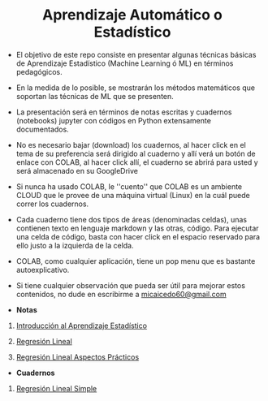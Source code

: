 <h1><center><b>Aprendizaje Automático o Estadístico</b></center></h1>

* El objetivo de este repo consiste en presentar algunas técnicas básicas de Aprendizaje Estadístico (Machine Learning ó ML) en términos pedagógicos.

* En la medida de lo posible, se mostrarán los métodos matemáticos que soportan las técnicas de ML que se presenten.

* La presentación será en términos de notas escritas y cuadernos (notebooks) jupyter con códigos en Python extensamente documentados.

* No es necesario bajar (download) los cuadernos, al hacer click en el tema de su preferencia será dirigido al cuaderno y allí verá un botón de enlace con COLAB, al hacer click allí, el cuaderno se abrirá para usted y será almacenado en su GoogleDrive

* Si nunca ha usado COLAB, le ''cuento'' que COLAB es un ambiente CLOUD que le provee de una máquina virtual (Linux) en la cuál puede correr los cuadernos.

* Cada cuaderno tiene dos tipos de áreas (denominadas celdas), unas contienen texto en lenguaje markdown y las otras, código. Para ejecutar una celda de código, basta con hacer click en el espacio reservado para ello justo a la izquierda de la celda.

* COLAB, como cualquier aplicación, tiene un pop menu que es bastante autoexplicativo.

* Si tiene cualquier observación que pueda ser útil para mejorar estos contenidos, no dude en escribirme a micaicedo60@gmail.com

* **Notas**

1.  [Introducción al Aprendizaje Estadístico](notas/Introducci_n_al_Aprendizaje_Estad_stico.pdf)

2.  [Regresión Lineal](notas/Regresi_n_Lineal_Un_Problema_de_ML.pdf)

3.  [Regresión Lineal Aspectos Prácticos](notas/RegresionLienal_II.pdf)

* **Cuadernos** 

1. [Regresión Lineal Simple](notebooks/fit_line.ipynb)
